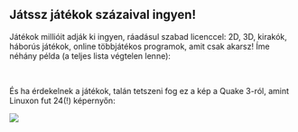 <?php require("../../entete.php");?> <?php require("../../base.php");?> <?php require("../../fonctions.php");?>

<div id="corps">

<h2>Játssz játékok százaival ingyen!</h2>

<p>Játékok millióit adják ki ingyen, ráadásul szabad licenccel: 2D, 3D, kirakók, háborús játékok, online többjátékos programok, amit csak akarsz! Íme néhány példa (a teljes lista végtelen lenne):</p>

<div id="items">

<?php all_games_from_file ();?>

<br class="clearboth" />
</div>

<p>És ha érdekelnek a játékok, talán tetszeni fog ez a kép a Quake 3-ról, amint Linuxon fut 24(!) képernyőn:</p>

<p><a href="Images/quake_24_screens.jpg"><img src="Images/quake_24_screens_thumbnail.jpg" /></a></p>

</div>
</body>
</html>
